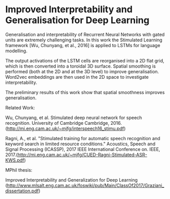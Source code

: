 # Improved Interpretability and Generalisation for Deep Learning

Generalisation and interpretability of Recurrent Neural Networks with gated units are extremely challenging tasks. In this work the Stimulated Learning framework [Wu, Chunyang, et al., 2016] is applied to LSTMs for language modelling. 

The output activations of the LSTM cells are reorganised into a 2D flat grid, which is then converted into a toroidal 3D surface. Spatial smoothing is performed (both at the 2D and at the 3D level) to improve generalisation. Word2vec embeddings are then used in the 2D space to investigate interpretability. 

The preliminary results of this work show that spatial smoothness improves generalisation.


Related Work: 

Wu, Chunyang, et al. Stimulated deep neural network for speech recognition. University of Cambridge Cambridge, 2016. (<http://mi.eng.cam.ac.uk/~mjfg/interspeech16_stimu.pdf>)

Ragni, A., et al. "Stimulated training for automatic speech recognition and keyword search in limited resource conditions." Acoustics, Speech and Signal Processing (ICASSP), 2017 IEEE International Conference on. IEEE, 2017.(<http://mi.eng.cam.ac.uk/~mjfg/CUED-Ragni-Stimulated-ASR-KWS.pdf>)
 
 MPhil thesis: 

Improved Interpretability and Generalization for Deep Learning (<http://www.mlsalt.eng.cam.ac.uk/foswiki/pub/Main/ClassOf2017/Graziani_dissertation.pdf>)
